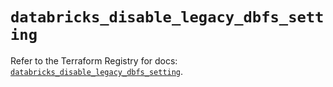 # `databricks_disable_legacy_dbfs_setting`

Refer to the Terraform Registry for docs: [`databricks_disable_legacy_dbfs_setting`](https://registry.terraform.io/providers/databricks/databricks/1.76.0/docs/resources/disable_legacy_dbfs_setting).
